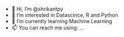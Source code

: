 - 👋 Hi, I’m @shrikantpy
- 👀 I’m interested in Datascince, R and Python
- 🌱 I’m currently learning Machine Learning
- 📫 You can reach me using: ...

<!---
shrikantpy/shrikantpy is a ✨ special ✨ repository because its `README.md` (this file) appears on your GitHub profile.
You can click the Preview link to take a look at your changes.
--->
